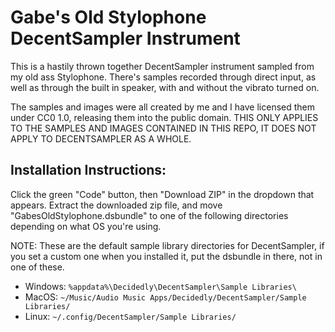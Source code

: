 # Gabe's Old Stylophone DecentSampler Instrument

This is a hastily thrown together DecentSampler instrument sampled from my old ass Stylophone. There's samples recorded through direct input, as well as through the built in speaker, with and without the vibrato turned on.

The samples and images were all created by me and I have licensed them under CC0 1.0, releasing them into the public domain. THIS ONLY APPLIES TO THE SAMPLES AND IMAGES CONTAINED IN THIS REPO, IT DOES NOT APPLY TO DECENTSAMPLER AS A WHOLE.

## Installation Instructions:

Click the green "Code" button, then "Download ZIP" in the dropdown that appears. Extract the downloaded zip file, and move "GabesOldStylophone.dsbundle" to one of the following directories depending on what OS you're using.

NOTE: These are the default sample library directories for DecentSampler, if you set a custom one when you installed it, put the dsbundle in there, not in one of these.

- Windows: `%appdata%\Decidedly\DecentSampler\Sample Libraries\`
- MacOS: `~/Music/Audio Music Apps/Decidedly/DecentSampler/Sample Libraries/`
- Linux: `~/.config/DecentSampler/Sample Libraries/`

